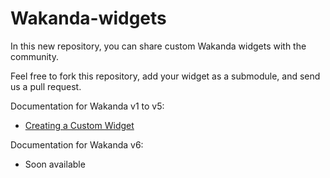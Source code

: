 Wakanda-widgets
===============

In this new repository, you can share custom Wakanda widgets with the community.

Feel free to fork this repository, add your widget as a submodule, and send us a pull request.

Documentation for Wakanda v1 to v5: 
- [Creating a Custom Widget](http://doc.wakanda.org/home2.en.html#/How-to-Create-a-Custom-Widget/How-to-Create-a-Custom-Widget.100-696825.en.html)

Documentation for Wakanda v6:
- Soon available

